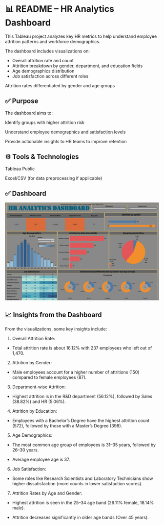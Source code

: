 # 📊 README – HR Analytics Dashboard

This Tableau project analyzes key HR metrics to help understand employee attrition patterns and workforce demographics.

The dashboard includes visualizations on:

* Overall attrition rate and count
* Attrition breakdown by gender, department, and education fields
* Age demographics distribution
* Job satisfaction across different roles

Attrition rates differentiated by gender and age groups

## ✅ Purpose

The dashboard aims to:

Identify groups with higher attrition risk

Understand employee demographics and satisfaction levels

Provide actionable insights to HR teams to improve retention

## ⚙ Tools & Technologies

Tableau Public

Excel/CSV (for data preprocessing if applicable)

## ✅ Dashboard
![HR Analytics Dashboard](Dashboard.png)

## 📈 Insights from the Dashboard

From the visualizations, some key insights include:

1. Overall Attrition Rate:

  * Total attrition rate is about 16.12% with 237 employees who left out of 1,470.

2. Attrition by Gender:

  * Male employees account for a higher number of attritions (150) compared to female employees (87).

3. Department-wise Attrition:

  * Highest attrition is in the R&D department (56.12%), followed by Sales (38.82%) and HR (5.06%).

4. Attrition by Education:

  * Employees with a Bachelor’s Degree have the highest attrition count (572), followed by those with a Master’s Degree (398).

5. Age Demographics:

  * The most common age group of employees is 31–35 years, followed by 26–30 years.

  * Average employee age is 37.

6. Job Satisfaction:

  * Some roles like Research Scientists and Laboratory Technicians show higher dissatisfaction (more counts in lower satisfaction scores).

7. Attrition Rates by Age and Gender:

  * Highest attrition is seen in the 25–34 age band (29.11% female, 18.14% male).

  * Attrition decreases significantly in older age bands (Over 45 years).
